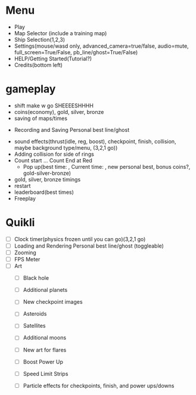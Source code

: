 # Menu
- Play
- Map Selector (include a training map)
- Ship Selection(1,2,3)
- Settings(mouse/wasd only, advanced_camera=true/false, audio=mute, full_screen=True/False, pb_line/ghost=True/False)
- HELP/Getting Started(Tutorial?)
- Credits(bottom left)

# gameplay
- shift make w go SHEEEESHHHH
- coins(economy), gold, silver, bronze
- saving of maps/times
* Recording and Saving Personal best line/ghost
- sound effects(thrust(idle, reg, boost), checkpoint, finish, collision, maybe background type/menu, (3,2,1 go))
- Adding collision for side of rings
- Count start ... Count End at Red
  - Pop up(best time: , Current time: , new personal best, bonus coins?, gold-silver-bronze)
- gold, silver, bronze timings 
- restart
- leaderboard(best times)
- Freeplay

# Quikli

* [ ] Clock timer(physics frozen until you can go)(3,2,1 go)
* [ ] Loading and Rendering Personal best line/ghost (toggleable)
* [ ] Zooming
* [ ] FPS Meter
* [ ] Art
    * [ ] Black hole
    * [ ] Additional planets
    * [ ] New checkpoint images
    * [ ] Asteroids
    * [ ] Satellites
    * [ ] Additional moons
    * [ ] New art for flares
    * [ ] Boost Power Up
    * [ ] Speed Limit Strips
    * [ ] Particle effects for checkpoints, finish, and power ups/downs


